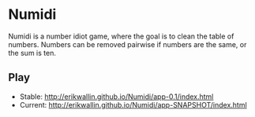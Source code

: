 Numidi
======

Numidi is a number idiot game, where the goal is to clean the table of numbers. Numbers can be removed pairwise if numbers are the same, or the sum is ten. 

Play
----
* Stable: <http://erikwallin.github.io/Numidi/app-0.1/index.html>
* Current: <http://erikwallin.github.io/Numidi/app-SNAPSHOT/index.html>
